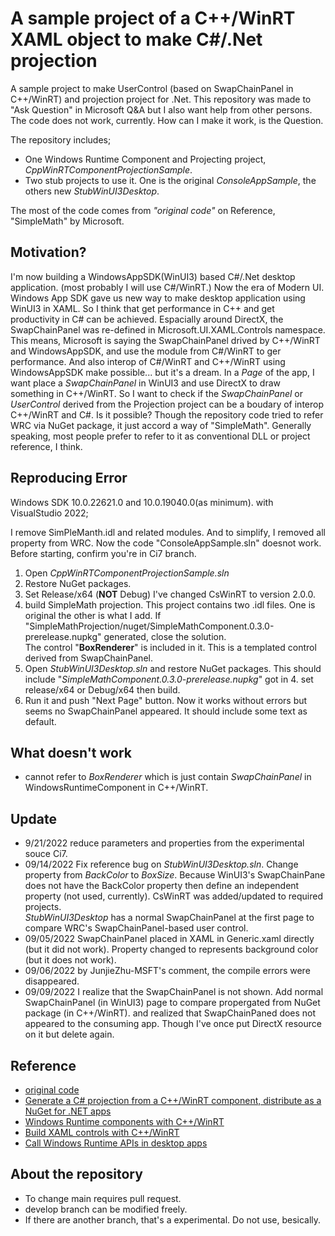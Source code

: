 # A sample project of a C++/WinRT XAML object to make C#/.Net projection


A sample project to make UserControl (based on SwapChainPanel in C++/WinRT) and projection project for .Net.
This repository was made to "Ask Question" in Microsoft Q&A but I also want help from other persons. The code does not work, currently. How can I make it work, is the Question.

The repository includes;

- One Windows Runtime Component and Projecting project, _CppWinRTComponentProjectionSample_.
- Two stub projects to use it. One is the original _ConsoleAppSample_, the others new _StubWinUI3Desktop_.

The most of the code comes from _"original code"_ on Reference, "SimpleMath" by Microsoft.

## Motivation?

I'm now building a WindowsAppSDK(WinUI3) based C#/.Net desktop application. (most probably I will use C#/WinRT.)
Now the era of Modern UI. Windows App SDK gave us new way to make desktop application using WinUI3 in XAML.
So I think that get performance in C++ and get productivity in C# can be achieved. Espacially around DirectX, the SwapChainPanel was re-defined in Microsoft.UI.XAML.Controls namespace. This means, Microsoft is saying the SwapChainPanel drived by C++/WinRT and WindowsAppSDK, and use the module from C#/WinRT to ger performance. And also interop of C#/WinRT and C++/WinRT using WindowsAppSDK make possible... but it's a dream. 
In a *Page* of the app, I want place a *SwapChainPanel* in WinUI3 and use DirectX to draw something in C++/WinRT. So I want to check if the *SwapChainPanel* or *UserControl* derived from the Projection project can be a boudary of interop C++/WinRT and C#.
Is it possible?
Though the repository code tried to refer WRC via NuGet package, it just accord a way of "SimpleMath". Generally speaking, most people prefer to refer to it as conventional DLL or project reference, I think.


## Reproducing Error

Windows SDK 10.0.22621.0 and 10.0.19040.0(as minimum).
with VisualStudio 2022;

I remove SimPleManth.idl and related modules. And to simplify, I removed all property from WRC. Now the code "ConsoleAppSample.sln" doesnot work.
 Before starting, confirm you're in Ci7 branch.
1) Open _CppWinRTComponentProjectionSample.sln_
2) Restore NuGet packages.
3) Set Release/x64 (**NOT** Debug) I've changed CsWinRT to version 2.0.0.
4) build SimpleMath projection. This project contains two .idl files. One is original the other is what I add. If "SimpleMathProjection/nuget/SimpleMathComponent.0.3.0-prerelease.nupkg" generated, close the solution.<br>
The control "**BoxRenderer**" is included in it. This is a templated control derived from SwapChainPanel.
5) Open _StubWinUI3Desktop.sln_ and restore NuGet packages. This should include "_SimpleMathComponent.0.3.0-prerelease.nupkg_" got in 4.
set release/x64 or Debug/x64 then build.
5) Run it and push "Next Page" button. Now it works without errors but seems no SwapChainPanel appeared. It should include some text as default.

## What doesn't work

- cannot refer to *BoxRenderer* which is just contain *SwapChainPanel* in WindowsRuntimeComponent in C++/WinRT. 

## Update
- 9/21/2022 reduce parameters and properties from the experimental souce Ci7.
- 09/14/2022 Fix reference bug on _StubWinUI3Desktop.sln_. Change property from _BackColor_ to _BoxSize_. Because WinUI3's SwapChainPane does not have the BackColor property then define an independent property (not used, currently). CsWinRT was added/updated to required projects.<br>
_StubWinUI3Desktop_ has a normal SwapChainPanel at the first page to compare WRC's SwapChainPanel-based user control.
- 09/05/2022 SwapChainPanel placed in XAML in Generic.xaml directly (but it did not work). Property changed to represents background color (but it does not work).
- 09/06/2022 by JunjieZhu-MSFT's comment, the compile errors were disappeared.
- 09/09/2022 I realize that the SwapChainPanel is not shown. Add normal SwapChainPanel (in WinUI3) page to compare propergated from NuGet package (in C++/WinRT). and realized that SwapChainPaned does not appeared to the consuming app. Though I've once put DirectX resource on it but delete again.

## Reference

- [original code](https://github.com/microsoft/CsWinRT/tree/master/src/Samples/NetProjectionSample)
- [Generate a C# projection from a C++/WinRT component, distribute as a NuGet for .NET apps](https://docs.microsoft.com/en-us/windows/apps/develop/platform/csharp-winrt/net-projection-from-cppwinrt-component)
- [Windows Runtime components with C++/WinRT](https://docs.microsoft.com/en-us/windows/uwp/winrt-components/create-a-windows-runtime-component-in-cppwinrt)
- [Build XAML controls with C++/WinRT](https://docs.microsoft.com/en-us/windows/apps/winui/winui3/xaml-templated-controls-cppwinrt-winui-3)
- [Call Windows Runtime APIs in desktop apps](https://docs.microsoft.com/en-us/windows/apps/desktop/modernize/desktop-to-uwp-enhance)

## About the repository
- To change main requires pull request.
- develop branch can be modified freely.
- If there are another branch, that's a experimental. Do not use, besically.